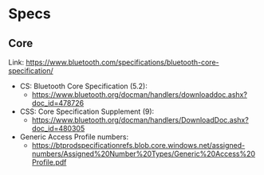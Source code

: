 # Specs

## Core

Link: https://www.bluetooth.com/specifications/bluetooth-core-specification/

* CS: Bluetooth Core Specification (5.2):
  - https://www.bluetooth.org/docman/handlers/downloaddoc.ashx?doc_id=478726
* CSS: Core Specification Supplement (9):
  - https://www.bluetooth.org/docman/handlers/DownloadDoc.ashx?doc_id=480305
* Generic Access Profile numbers:
  - https://btprodspecificationrefs.blob.core.windows.net/assigned-numbers/Assigned%20Number%20Types/Generic%20Access%20Profile.pdf

